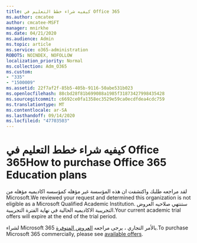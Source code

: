 ```yaml
---
title: كيفيه شراء خطط التعليم في Office 365
ms.author: cmcatee
author: cmcatee-MSFT
manager: mnirkhe
ms.date: 04/21/2020
ms.audience: Admin
ms.topic: article
ms.service: o365-administration
ROBOTS: NOINDEX, NOFOLLOW
localization_priority: Normal
ms.collection: Adm_O365
ms.custom:
- "335"
- "1500009"
ms.assetid: 22f7af2f-85b5-405b-9116-50abe531b023
ms.openlocfilehash: 88cbd28f81b699088a1985f31873427998435428
ms.sourcegitcommit: c6692ce0fa1358ec3529e59ca0ecdfdea4cdc759
ms.translationtype: MT
ms.contentlocale: ar-SA
ms.lasthandoff: 09/14/2020
ms.locfileid: "47703503"
---
```

# <a name="how-to-purchase-office-365-education-plans"></a><span data-ttu-id="d1823-102">كيفيه شراء خطط التعليم في Office 365</span><span class="sxs-lookup"><span data-stu-id="d1823-102">How to purchase Office 365 Education plans</span></span>

<span data-ttu-id="d1823-103">لقد مراجعه طلبك واكتشفت ان هذه المؤسسة غير مؤهله كمؤسسه اكاديميه مؤهله من Microsoft.</span><span class="sxs-lookup"><span data-stu-id="d1823-103">We reviewed your request and determined this organization is not eligible as a Microsoft Qualified Academic Institution.</span></span> <span data-ttu-id="d1823-104">ستنتهي صلاحيه العروض التجريبية الاكاديميه الحالية في نهاية الفترة التجريبية.</span><span class="sxs-lookup"><span data-stu-id="d1823-104">Your current academic trial offers will expire at the end of the trial period.</span></span>
  
<span data-ttu-id="d1823-105">لشراء Microsoft 365 بالأمر التجاري ، يرجى مراجعه [العروض المتوفرة](https://go.microsoft.com/fwlink/p/?linkid=868433).</span><span class="sxs-lookup"><span data-stu-id="d1823-105">To purchase Microsoft 365 commercially, please see [available offers](https://go.microsoft.com/fwlink/p/?linkid=868433).</span></span>  